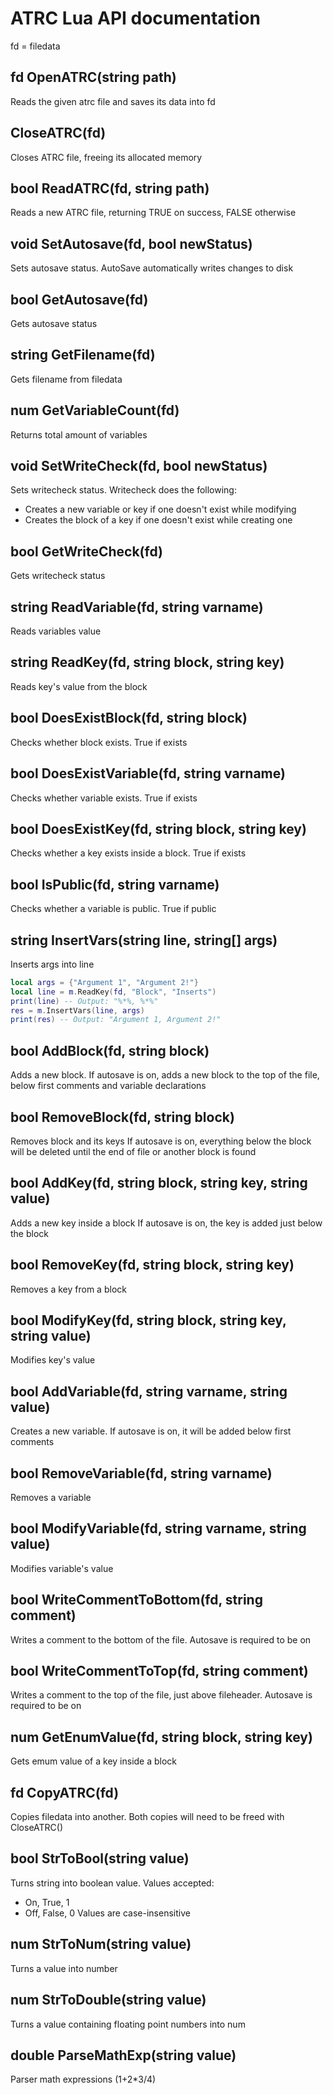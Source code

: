 # ATRC Lua API documentation

fd = filedata

## fd OpenATRC(string path)
Reads the given atrc file and saves its data into fd

## CloseATRC(fd)
Closes ATRC file, freeing its allocated memory

## bool ReadATRC(fd, string path)
Reads a new ATRC file, returning TRUE on success, FALSE otherwise

## void SetAutosave(fd, bool newStatus)
Sets autosave status. AutoSave automatically writes changes to disk
## bool GetAutosave(fd) 
Gets autosave status

## string GetFilename(fd)
Gets filename from filedata

## num GetVariableCount(fd)
Returns total amount of variables

## void SetWriteCheck(fd, bool newStatus)
Sets writecheck status. Writecheck does the following:
 - Creates a new variable or key if one doesn't exist while modifying
 - Creates the block of a key if one doesn't exist while creating one

## bool GetWriteCheck(fd)
Gets writecheck status

## string ReadVariable(fd, string varname)
Reads variables value

## string ReadKey(fd, string block, string key)
Reads key's value from the block

## bool DoesExistBlock(fd, string block)
Checks whether block exists. True if exists

## bool DoesExistVariable(fd, string varname)
Checks whether variable exists. True if exists

## bool DoesExistKey(fd, string block, string key)
Checks whether a key exists inside a block. True if exists

## bool IsPublic(fd, string varname)
Checks whether a variable is public. True if public

## string InsertVars(string line, string[] args)
Inserts args into line
```lua
local args = {"Argument 1", "Argument 2!"}
local line = m.ReadKey(fd, "Block", "Inserts")
print(line) -- Output: "%*%, %*%"
res = m.InsertVars(line, args)
print(res) -- Output: "Argument 1, Argument 2!"
```

## bool AddBlock(fd, string block)
Adds a new block.
If autosave is on, adds a new block to the top of the file, below first comments and variable declarations

## bool RemoveBlock(fd, string block)
Removes block and its keys
If autosave is on, everything below the block will be deleted until the end of file or another block is found

## bool AddKey(fd, string block, string key, string value)
Adds a new key inside a block
If autosave is on, the key is added just below the block

## bool RemoveKey(fd, string block, string key)
Removes a key from a block

## bool ModifyKey(fd, string block, string key, string value)
Modifies key's value

## bool AddVariable(fd, string varname, string value)
Creates a new variable.
If autosave is on, it will be added below first comments

## bool RemoveVariable(fd, string varname)
Removes a variable

## bool ModifyVariable(fd, string varname, string value)
Modifies variable's value

## bool WriteCommentToBottom(fd, string comment)
Writes a comment to the bottom of the file. Autosave is required to be on

## bool WriteCommentToTop(fd, string comment)
Writes a comment to the top of the file, just above fileheader. Autosave is required to be on

## num GetEnumValue(fd, string block, string key)
Gets emum value of a key inside a block

## fd CopyATRC(fd)
Copies filedata into another. Both copies will need to be freed with CloseATRC()

## bool StrToBool(string value)
Turns string into boolean value.
Values accepted:
 - On, True, 1
 - Off, False, 0
Values are case-insensitive

## num StrToNum(string value)
Turns a value into number

## num StrToDouble(string value)
Turns a value containing floating point numbers into num

## double ParseMathExp(string value)
Parser math expressions (1+2*3/4)
